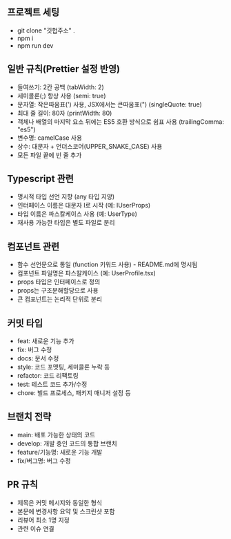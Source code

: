 ## 프로젝트 세팅

- git clone "깃헙주소" .
- npm i
- npm run dev

## 일반 규칙(Prettier 설정 반영)

- 들여쓰기: 2칸 공백 (tabWidth: 2)
- 세미콜론(;) 항상 사용 (semi: true)
- 문자열: 작은따옴표(') 사용, JSX에서는 큰따옴표(") (singleQuote: true)
- 최대 줄 길이: 80자 (printWidth: 80)
- 객체나 배열의 마지막 요소 뒤에는 ES5 호환 방식으로 쉼표 사용 (trailingComma: "es5")
- 변수명: camelCase 사용
- 상수: 대문자 + 언더스코어(UPPER_SNAKE_CASE) 사용
- 모든 파일 끝에 빈 줄 추가

## Typescript 관련

- 명시적 타입 선언 지향 (any 타입 지양)
- 인터페이스 이름은 대문자 I로 시작 (예: IUserProps)
- 타입 이름은 파스칼케이스 사용 (예: UserType)
- 재사용 가능한 타입은 별도 파일로 분리

## 컴포넌트 관련

- 함수 선언문으로 통일 (function 키워드 사용) - README.md에 명시됨
- 컴포넌트 파일명은 파스칼케이스 (예: UserProfile.tsx)
- props 타입은 인터페이스로 정의
- props는 구조분해할당으로 사용
- 큰 컴포넌트는 논리적 단위로 분리

## 커밋 타입

- feat: 새로운 기능 추가
- fix: 버그 수정
- docs: 문서 수정
- style: 코드 포맷팅, 세미콜론 누락 등
- refactor: 코드 리팩토링
- test: 테스트 코드 추가/수정
- chore: 빌드 프로세스, 패키지 매니저 설정 등

## 브랜치 전략

- main: 배포 가능한 상태의 코드
- develop: 개발 중인 코드의 통합 브랜치
- feature/기능명: 새로운 기능 개발
- fix/버그명: 버그 수정

## PR 규칙

- 제목은 커밋 메시지와 동일한 형식
- 본문에 변경사항 요약 및 스크린샷 포함
- 리뷰어 최소 1명 지정
- 관련 이슈 연결
